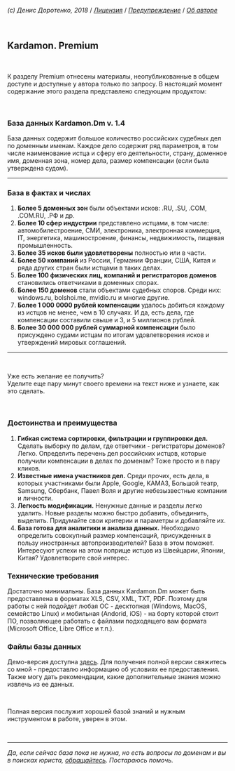 *(c) Денис Доротенко, 2018* / *[Лицензия](https://github.com/xCounsel/kardamon/blob/master/Russian/LICENSE.md)* / *[Предупреждение](https://github.com/xCounsel/kardamon/blob/master/Russian/DISCLAIMER.md)* / *[Об авторе](http://dorotenko.pro/about/)*

<br/>

## Kardamon. Premium

<br/>

К разделу Premium отнесены материалы, неопубликованные в общем доступе и доступные у автора только по запросу. В настоящий момент содержание этого раздела представлено следующим продуктом:

<br/>

### База данных Kardamon.Dm v. 1.4


База данных содержит большое количество российских судебных дел по доменным именам. Каждое дело содержит ряд параметров, в том числе наименование истца и сферу его деятельности, страну, доменное имя, доменная зона, номер дела, размер компенсации (если была утверждена судом). 

---

### База в фактах и числах
1. **Более 5 доменных зон** были объектами исков: .RU, .SU, .COM, .COM.RU, .РФ и др. 
2. **Более 10 сфер индустрии** представлено истцами, в том числе: автомобилестроение, СМИ, электроника, электронная коммерция, IT, энергетика, машиностроение, финансы, недвижимость, пищевая промышленность. 
3. **Более 35 исков были удовлетворены** полностью или в части. 
4. **Более 50 компаний** из России, Германии Франции, США, Китая и ряда других стран были истцами в таких делах. 
5. **Более 100 физических лиц, компаний и регистраторов доменов** становились ответчиками в доменных спорах. 
6.	**Более 150 доменов** стали объектами судебных споров. Среди них: windows.ru, bolshoi.me, mvidio.ru и многие другие.
7. **Более 1 000 0000 рублей компенсации** удалось добиться каждому из истцов не менее, чем в 10 случаях. И да, есть дела, где компенсации составили свыше и 3, и 5 миллионов рублей. 
8. **Более 30 000 000 рублей суммарной компенсации** было присуждено судами истцам по итогам удовлетворения исков и утверждений мировых соглашений.

---

<br/>

Уже есть желание ее получить?<br/>
Уделите еще пару минут своего времени на текст ниже и узнаете, как это сделать.

<br/>

### Достоинства и преимущества
1.	**Гибкая система сортировки, фильтрации и группировки дел.** Сделать выборку по делам, где ответчики - регистраторы доменов? Легко. Определить перечень дел российских истцов, которые получили компенсации в делах по доменам? Тоже просто и в пару кликов.
2.	**Известные имена участников дел.** Среди прочих, есть дела, в которых участниками были Apple, Google, КАМАЗ, Большой театр, Samsung, Сбербанк, Павел Воля и другие небезызвестные компании и личности.
3.	**Легкость модификации.** Ненужные данные и разделы легко удалить. Новые разделы можно быстро добавить, объединить, выделить. Придумайте свои критерии и параметры и добавляйте их.
4.	**База готова для аналитики и анализа данных.** Необходимо определить совокупный размер компенсаций, присужденных в пользу иностранных автопроизводителей? База в этом поможет. Интересуют успехи на этом поприще истцов из Швейцарии, Японии, Китая? Удовлетворите свой интерес.

### Технические требования
Достаточно минимальны. База данных Kardamon.Dm может быть предоставлена в форматах XLS, CSV, XML, TXT, PDF. Поэтому для работы с ней подойдет любая ОС - десктопная (Windows, MacOS, семейство Linux) и мобильная (Andorid, iOS) - на борту которой стоит ПО, позволяющее работать с файлами подходящего вам формата (Microsoft Office, Libre Office и т.п.). 

### Файлы базы данных
Демо-версия доступна [здесь](https://dorotenko.pro/kardamon). Для получения полной версии свяжитесь со мной - предоставлю информацию об условиях ее предоставления. Также могу дать рекомендации, какие дополнительные знания можно извлечь из ее данных.

<br/>

Полная версия послужит хорошей базой знаний и нужным инструментом в работе, уверен в этом.


<br/>

----
*Да, если сейчас база пока не нужна, но есть вопросы по доменам и вы в поисках юриста, [обращайтесь](http://dorotenko.pro/contact/). Постараюсь помочь.* 



